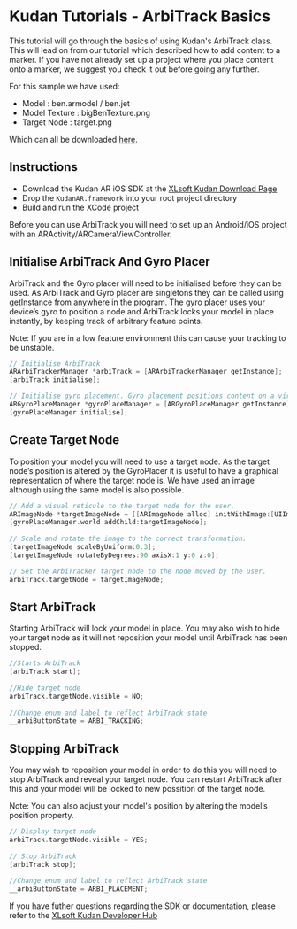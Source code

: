 # Kudan Tutorials - ArbiTrack Basics

This tutorial will go through the basics of using Kudan's ArbiTrack class. This will lead on from our tutorial which described how to add content to a marker.  If you have not already set up a project where you place content onto a marker, we suggest you check it out before going any further.

For this sample we have used:

* Model 	: ben.armodel / ben.jet 
* Model Texture : bigBenTexture.png
* Target Node : target.png

Which can all be downloaded [here](assets.zip).

## Instructions

- Download the Kudan AR iOS SDK at the [XLsoft Kudan Download Page](https://www.xlsoft.com/en/products/kudan/download.html)
- Drop the `KudanAR.framework` into your root project directory
- Build and run the XCode project

Before you can use ArbiTrack you will need to set up an Android/iOS project with an ARActivity/ARCameraViewController. 

## Initialise ArbiTrack And Gyro Placer

ArbiTrack and the Gyro placer will need to be initialised before they can be used. As ArbiTrack and Gyro placer are singletons they can be called using getInstance from anywhere in the program. The gyro placer uses your device’s gyro to position a node and ArbiTrack locks your model in place instantly, by keeping track of arbitrary feature points.

Note: If you are in a low feature environment this can cause your tracking to be unstable.

~~~objectivec
// Initialise ArbiTrack
ARArbiTrackerManager *arbiTrack = [ARArbiTrackerManager getInstance];
[arbiTrack initialise];

// Initialise gyro placement. Gyro placement positions content on a virtual floor plane where the device is aiming.
ARGyroPlaceManager *gyroPlaceManager = [ARGyroPlaceManager getInstance];
[gyroPlaceManager initialise]; 
~~~

## Create Target Node
To position your model you will need to use a target node. As the target node’s position is altered by the GyroPlacer it is useful to have a graphical representation of where the target node is. We have used an image although using the same model is also possible. 

~~~objectivec
// Add a visual reticule to the target node for the user.
ARImageNode *targetImageNode = [[ARImageNode alloc] initWithImage:[UIImage imageNamed:@"target.png"]];
[gyroPlaceManager.world addChild:targetImageNode];
    
// Scale and rotate the image to the correct transformation.
[targetImageNode scaleByUniform:0.3];
[targetImageNode rotateByDegrees:90 axisX:1 y:0 z:0];

// Set the ArbiTracker target node to the node moved by the user.
arbiTrack.targetNode = targetImageNode;
~~~

## Start ArbiTrack

Starting ArbiTrack will lock your model in place. You may also wish to hide your target node as it will not reposition your model until ArbiTrack has been stopped.

~~~objectivec
//Starts ArbiTrack
[arbiTrack start];
    
//Hide target node
arbiTrack.targetNode.visible = NO;
    
//Change enum and label to reflect ArbiTrack state
__arbiButtonState = ARBI_TRACKING;
~~~

## Stopping ArbiTrack

You may wish to reposition your model in order to do this you will need to stop ArbiTrack and reveal your target node. You can restart ArbiTrack after this and your model will be locked to new possition of the target node.

Note: You can also adjust your model's position by altering the model’s position property.

~~~objectivec
// Display target node
arbiTrack.targetNode.visible = YES;
    
// Stop ArbiTrack
[arbiTrack stop];
    
//Change enum and label to reflect ArbiTrack state
__arbiButtonState = ARBI_PLACEMENT;

~~~

If you have futher questions regarding the SDK or documentation, please refer to the [XLsoft Kudan Developer Hub](https://www.xlsoft.com/doc/kudan/getting-started/)